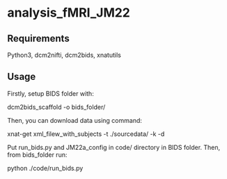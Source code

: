 # analysis_fMRI_JM22

## Requirements
Python3, dcm2nifti, dcm2bids, xnatutils

## Usage
Firstly, setup BIDS folder with:

dcm2bids_scaffold -o bids_folder/

Then, you can download data using command:

xnat-get xml_filew_with_subjects -t ./sourcedata/ -k -d

Put run_bids.py and JM22a_config in code/ directory in BIDS folder. Then, from bids_folder run:

python ./code/run_bids.py
